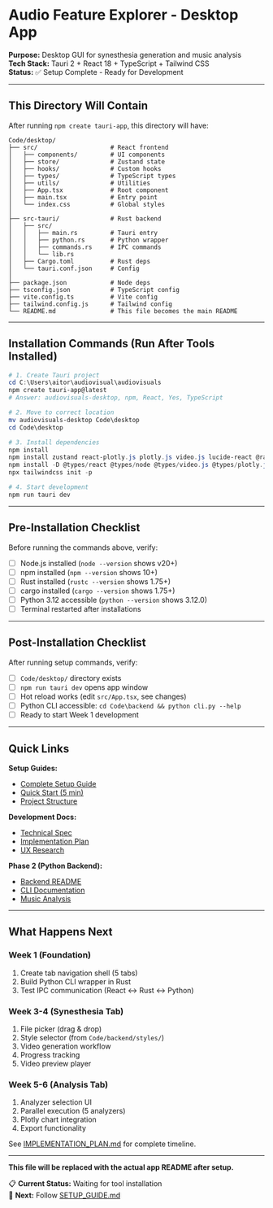 # Audio Feature Explorer - Desktop App

**Purpose:** Desktop GUI for synesthesia generation and music analysis  
**Tech Stack:** Tauri 2 + React 18 + TypeScript + Tailwind CSS  
**Status:** ✅ Setup Complete - Ready for Development

---

## This Directory Will Contain

After running `npm create tauri-app`, this directory will have:

```
Code/desktop/
├── src/                    # React frontend
│   ├── components/         # UI components
│   ├── store/              # Zustand state
│   ├── hooks/              # Custom hooks
│   ├── types/              # TypeScript types
│   ├── utils/              # Utilities
│   ├── App.tsx             # Root component
│   ├── main.tsx            # Entry point
│   └── index.css           # Global styles
│
├── src-tauri/              # Rust backend
│   ├── src/
│   │   ├── main.rs         # Tauri entry
│   │   ├── python.rs       # Python wrapper
│   │   ├── commands.rs     # IPC commands
│   │   └── lib.rs
│   ├── Cargo.toml          # Rust deps
│   └── tauri.conf.json     # Config
│
├── package.json            # Node deps
├── tsconfig.json           # TypeScript config
├── vite.config.ts          # Vite config
├── tailwind.config.js      # Tailwind config
└── README.md               # This file becomes the main README
```

---

## Installation Commands (Run After Tools Installed)

```powershell
# 1. Create Tauri project
cd C:\Users\aitor\audiovisual\audiovisuals
npm create tauri-app@latest
# Answer: audiovisuals-desktop, npm, React, Yes, TypeScript

# 2. Move to correct location
mv audiovisuals-desktop Code\desktop
cd Code\desktop

# 3. Install dependencies
npm install
npm install zustand react-plotly.js plotly.js video.js lucide-react @radix-ui/react-tabs @radix-ui/react-dialog
npm install -D @types/react @types/node @types/video.js @types/plotly.js tailwindcss postcss autoprefixer
npx tailwindcss init -p

# 4. Start development
npm run tauri dev
```

---

## Pre-Installation Checklist

Before running the commands above, verify:

- [ ] Node.js installed (`node --version` shows v20+)
- [ ] npm installed (`npm --version` shows 10+)
- [ ] Rust installed (`rustc --version` shows 1.75+)
- [ ] cargo installed (`cargo --version` shows 1.75+)
- [ ] Python 3.12 accessible (`python --version` shows 3.12.0)
- [ ] Terminal restarted after installations

---

## Post-Installation Checklist

After running setup commands, verify:

- [ ] `Code/desktop/` directory exists
- [ ] `npm run tauri dev` opens app window
- [ ] Hot reload works (edit `src/App.tsx`, see changes)
- [ ] Python CLI accessible: `cd Code\backend && python cli.py --help`
- [ ] Ready to start Week 1 development

---

## Quick Links

**Setup Guides:**
- [Complete Setup Guide](../../docs/Phase3-MVP/SETUP_GUIDE.md)
- [Quick Start (5 min)](../../docs/Phase3-MVP/QUICK_START.md)
- [Project Structure](../../docs/Phase3-MVP/PROJECT_STRUCTURE.md)

**Development Docs:**
- [Technical Spec](../../docs/Phase3-MVP/TECHNICAL_SPEC.md)
- [Implementation Plan](../../docs/Phase3-MVP/IMPLEMENTATION_PLAN.md)
- [UX Research](../../docs/Phase3-MVP/UX_RESEARCH.md)

**Phase 2 (Python Backend):**
- [Backend README](../backend/README.md)
- [CLI Documentation](../backend/QUICK_START_AITOR.md)
- [Music Analysis](../backend/music_analysis/README.md)

---

## What Happens Next

### Week 1 (Foundation)
1. Create tab navigation shell (5 tabs)
2. Build Python CLI wrapper in Rust
3. Test IPC communication (React ↔ Rust ↔ Python)

### Week 3-4 (Synesthesia Tab)
1. File picker (drag & drop)
2. Style selector (from `Code/backend/styles/`)
3. Video generation workflow
4. Progress tracking
5. Video preview player

### Week 5-6 (Analysis Tab)
1. Analyzer selection UI
2. Parallel execution (5 analyzers)
3. Plotly chart integration
4. Export functionality

See [IMPLEMENTATION_PLAN.md](../../docs/Phase3-MVP/IMPLEMENTATION_PLAN.md) for complete timeline.

---

**This file will be replaced with the actual app README after setup.**

📋 **Current Status:** Waiting for tool installation  
📘 **Next:** Follow [SETUP_GUIDE.md](../../docs/Phase3-MVP/SETUP_GUIDE.md)

